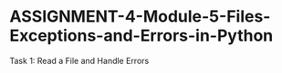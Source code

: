 # ASSIGNMENT-4-Module-5-Files-Exceptions-and-Errors-in-Python
Task 1: Read a File and Handle Errors 
